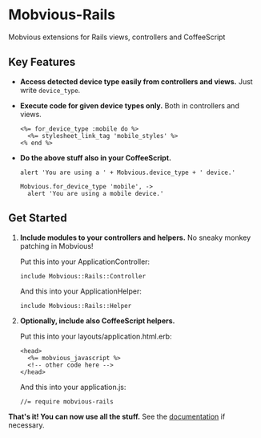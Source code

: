 # Mobvious-Rails

Mobvious extensions for Rails views, controllers and CoffeeScript

## Key Features

*   **Access detected device type easily from controllers and views.** Just write `device_type`.

*   **Execute code for given device types only.** Both in controllers and views.

        <%= for_device_type :mobile do %>
          <%= stylesheet_link_tag 'mobile_styles' %>
        <% end %>

*   **Do the above stuff also in your CoffeeScript.**

        alert 'You are using a ' + Mobvious.device_type + ' device.'
        
        Mobvious.for_device_type 'mobile', ->
          alert 'You are using a mobile device.'

## Get Started

1.  **Include modules to your controllers and helpers.** No sneaky monkey patching in Mobvious!
    
    Put this into your ApplicationController:

        include Mobvious::Rails::Controller
        
    And this into your ApplicationHelper:
    
        include Mobvious::Rails::Helper
        
2.  **Optionally, include also CoffeeScript helpers.**

    Put this into your layouts/application.html.erb:
     
        <head>
          <%= mobvious_javascript %>
          <!-- other code here -->
        </head>
         
    And this into your application.js:
    
        //= require mobvious-rails

**That's it! You can now use all the stuff.** See the
[documentation](http://rdoc.info/github/jistr/mobvious-rails/frames) if necessary.
